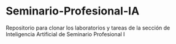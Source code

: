# Seminario-Profesional-IA
Repositorio para clonar los laboratorios y tareas de la sección de Inteligencia Artificial de Seminario Profesional I 
